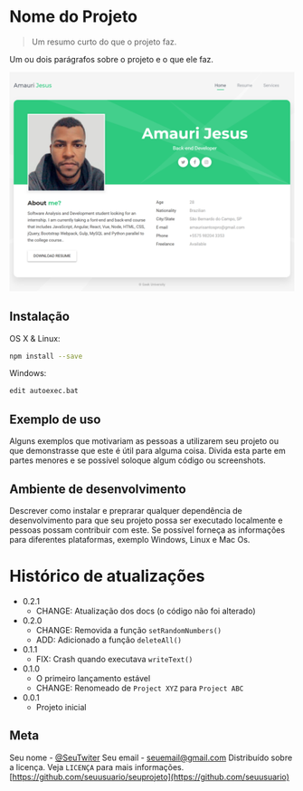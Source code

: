 # Nome do Projeto

> Um resumo curto do que o projeto faz.

Um ou dois parágrafos sobre o projeto e o que ele faz.

![screenshot](amaur.png) 

## Instalação

OS X & Linux:

```sh
npm install --save
```

Windows:

```sh
edit autoexec.bat
```

## Exemplo de uso

Alguns exemplos que motivariam as pessoas a utilizarem seu projeto ou que demonstrasse que este é útil para alguma coisa. Divida esta parte em partes menores e se possível soloque algum código ou screenshots.

## Ambiente de desenvolvimento

Descrever como instalar e preprarar qualquer dependência de desenvolvimento para que seu projeto possa ser executado localmente e pessoas possam contribuir com este. Se possível forneça as informações para diferentes plataformas, exemplo Windows, Linux e Mac Os.

# Histórico de atualizações

* 0.2.1
    * CHANGE: Atualização dos docs (o código não foi alterado)
* 0.2.0
    * CHANGE: Removida a função `setRandomNumbers()`
    * ADD: Adicionado a função `deleteAll()`
* 0.1.1
    * FIX: Crash quando executava `writeText()`
* 0.1.0
    * O primeiro lançamento estável
    * CHANGE: Renomeado de `Project XYZ` para `Project ABC`
* 0.0.1
    * Projeto inicial


## Meta

Seu nome - [@SeuTwiter](https://twiter.com/seuTwiter)
Seu email - seuemail@gmail.com
Distribuído sobre a licença. Veja `LICENÇA` para mais informações.
[https://github.com/seuusuario/seuprojeto](https://github.com/seuusuario)
